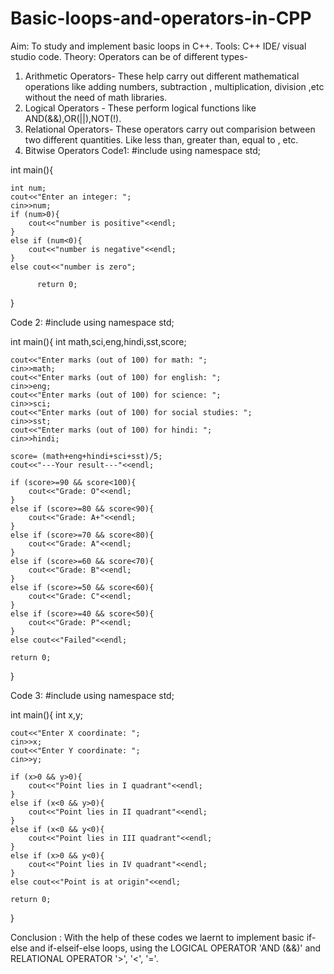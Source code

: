 # Basic-loops-and-operators-in-CPP

Aim: To study and implement basic loops in C++.
Tools: C++ IDE/ visual studio code.
Theory: Operators can be of different types-
1. Arithmetic Operators- These help carry out different mathematical operations like adding numbers, subtraction , multiplication, division ,etc without the need of math libraries.
2. Logical Operators - These perform logical functions like AND(&&),OR(||),NOT(!).
3. Relational Operators- These operators carry out comparision between two different quantities. Like less than, greater than, equal to , etc.
4. Bitwise Operators 
Code1:
#include <iostream>
using namespace std;

int main(){
   
    int num;
    cout<<"Enter an integer: ";
    cin>>num;
    if (num>0){
        cout<<"number is positive"<<endl;
    }
    else if (num<0){
        cout<<"number is negative"<<endl;
    }
    else cout<<"number is zero";

          return 0;
}

Code 2:
#include<iostream>
using namespace std;

int main(){
    int math,sci,eng,hindi,sst,score;
   
    cout<<"Enter marks (out of 100) for math: ";
    cin>>math;
    cout<<"Enter marks (out of 100) for english: ";
    cin>>eng;
    cout<<"Enter marks (out of 100) for science: ";
    cin>>sci;
    cout<<"Enter marks (out of 100) for social studies: ";
    cin>>sst;
    cout<<"Enter marks (out of 100) for hindi: ";
    cin>>hindi;
   
    score= (math+eng+hindi+sci+sst)/5;
    cout<<"---Your result---"<<endl;
   
    if (score>=90 && score<100){
        cout<<"Grade: O"<<endl;
    }
    else if (score>=80 && score<90){
        cout<<"Grade: A+"<<endl;
    }
    else if (score>=70 && score<80){
        cout<<"Grade: A"<<endl;
    }
    else if (score>=60 && score<70){
        cout<<"Grade: B"<<endl;
    }
    else if (score>=50 && score<60){
        cout<<"Grade: C"<<endl;
    }
    else if (score>=40 && score<50){
        cout<<"Grade: P"<<endl;
    }
    else cout<<"Failed"<<endl;
   
    return 0;
}

Code 3:
#include<iostream>
using namespace std;

int main(){
    int x,y;
   
    cout<<"Enter X coordinate: ";
    cin>>x;
    cout<<"Enter Y coordinate: ";
    cin>>y;
   
    if (x>0 && y>0){
        cout<<"Point lies in I quadrant"<<endl;
    }
    else if (x<0 && y>0){
        cout<<"Point lies in II quadrant"<<endl;
    }
    else if (x<0 && y<0){
        cout<<"Point lies in III quadrant"<<endl;
    }
    else if (x>0 && y<0){
        cout<<"Point lies in IV quadrant"<<endl;
    }
    else cout<<"Point is at origin"<<endl;
   
    return 0;
}


Conclusion : With the help of these codes we laernt to implement basic if-else and if-elseif-else loops, using the LOGICAL OPERATOR 'AND (&&)'  and RELATIONAL OPERATOR '>', '<', '='.
